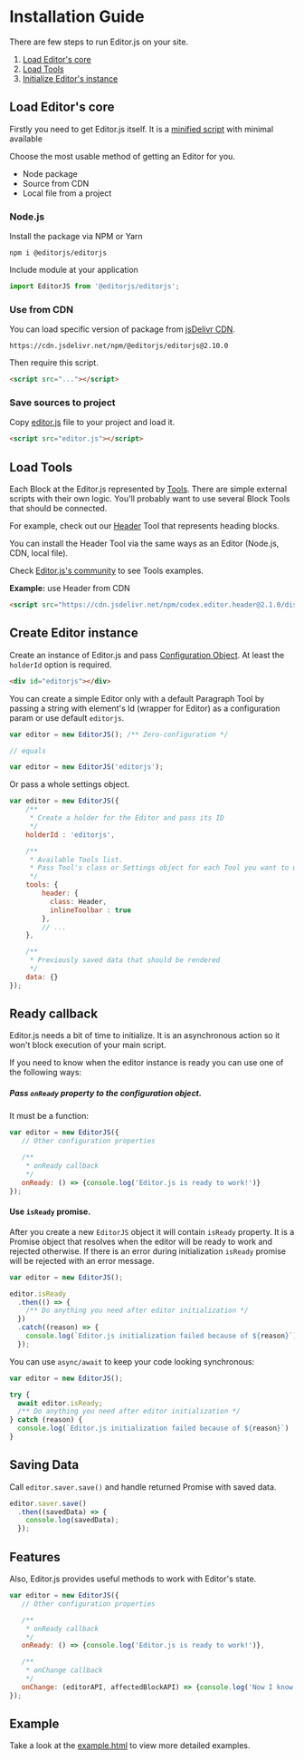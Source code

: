 # Installation Guide

There are few steps to run Editor.js on your site.

1. [Load Editor's core](#load-editors-core)
2. [Load Tools](#load-tools)
3. [Initialize Editor's instance](#create-editor-instance)

## Load Editor's core

Firstly you need to get Editor.js itself. It is a [minified script](../dist/editor.js) with minimal available

Choose the most usable method of getting an Editor for you.

- Node package
- Source from CDN
- Local file from a project

### Node.js

Install the package via NPM or Yarn

```shell
npm i @editorjs/editorjs
```

Include module at your application

```javascript
import EditorJS from '@editorjs/editorjs';
```

### Use from CDN

You can load specific version of package from [jsDelivr CDN](https://www.jsdelivr.com/package/npm/@editorjs/editorjs).

`https://cdn.jsdelivr.net/npm/@editorjs/editorjs@2.10.0`

Then require this script.

```html
<script src="..."></script>
```

### Save sources to project

Copy [editor.js](../dist/editor.js) file to your project and load it.

```html
<script src="editor.js"></script>
```

## Load Tools

Each Block at the Editor.js represented by [Tools](tools.md). There are simple external scripts with their own logic. You'll probably want to use several Block Tools that should be connected.

For example, check out our [Header](https://github.com/editor-js/header) Tool that represents heading blocks.

You can install the Header Tool via the same ways as an Editor (Node.js, CDN, local file).

Check [Editor.js's community](https://github.com/editor-js/) to see Tools examples.

**Example:** use Header from CDN

```html
<script src="https://cdn.jsdelivr.net/npm/codex.editor.header@2.1.0/dist/bundle.js"></script>
```

## Create Editor instance

Create an instance of Editor.js and pass [Configuration Object](../src/types-internal/editor-config.ts).
At least the `holderId` option is required.

```html
<div id="editorjs"></div>
```

You can create a simple Editor only with a default Paragraph Tool by passing a string with element's Id (wrapper for Editor) as a configuration param or use default `editorjs`.

```javascript
var editor = new EditorJS(); /** Zero-configuration */

// equals

var editor = new EditorJS('editorjs');
````

Or pass a whole settings object.

```javascript
var editor = new EditorJS({
    /**
     * Create a holder for the Editor and pass its ID
     */
    holderId : 'editorjs',

    /**
     * Available Tools list.
     * Pass Tool's class or Settings object for each Tool you want to use
     */
    tools: {
        header: {
          class: Header,
          inlineToolbar : true
        },
        // ...
    },

    /**
     * Previously saved data that should be rendered
     */
    data: {}
});
```

## Ready callback

Editor.js needs a bit of time to initialize. It is an asynchronous action so it won't block execution of your main script.

If you need to know when the editor instance is ready you can use one of the following ways:

##### Pass `onReady` property to the configuration object.

It must be a function:

```javascript
var editor = new EditorJS({
   // Other configuration properties

   /**
    * onReady callback
    */
   onReady: () => {console.log('Editor.js is ready to work!')}
});
```

#### Use `isReady` promise.

After you create a new `EditorJS` object it will contain `isReady` property.
It is a Promise object that resolves when the editor will be ready to work and rejected otherwise.
If there is an error during initialization `isReady` promise will be rejected with an error message.

```javascript
var editor = new EditorJS();

editor.isReady
  .then(() => {
    /** Do anything you need after editor initialization */
  })
  .catch((reason) => {
    console.log(`Editor.js initialization failed because of ${reason}`)
  });
```

You can use `async/await` to keep your code looking synchronous:

```javascript
var editor = new EditorJS();

try {
  await editor.isReady;
  /** Do anything you need after editor initialization */
} catch (reason) {
  console.log(`Editor.js initialization failed because of ${reason}`)
}
```


## Saving Data

Call `editor.saver.save()` and handle returned Promise with saved data.

```javascript
editor.saver.save()
  .then((savedData) => {
    console.log(savedData);
  });
```

## Features

Also, Editor.js provides useful methods to work with Editor's state.

```javascript
var editor = new EditorJS({
   // Other configuration properties

   /**
    * onReady callback
    */
   onReady: () => {console.log('Editor.js is ready to work!')},

   /**
    * onChange callback
    */
   onChange: (editorAPI, affectedBlockAPI) => {console.log('Now I know that Editor\'s content changed!')}
});
```

## Example

Take a look at the [example.html](../example/example.html) to view more detailed examples.
